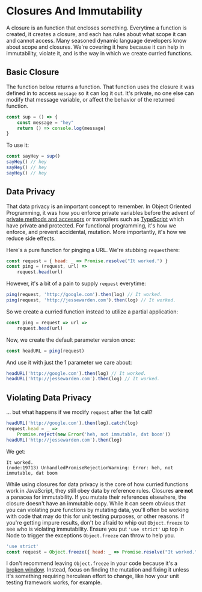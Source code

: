 # Closures And Immutability

A closure is an function that encloses something. Everytime a function is created, it creates a closure, and each has rules about what scope it can and cannot access. Many seasoned dynamic language developers know about scope and closures. We're covering it here because it can help in immutability, violate it, and is the way in which we create curried functions.

## Basic Closure

The function below returns a function. That function uses the closure it was defined in to access `message` so it can log it out. It's private, no one else can modify that message variable, or affect the behavior of the returned function.

```javascript
const sup = () => {
    const message = "hey"
    return () => console.log(message)
}
```

To use it:

```javascript
const sayHey = sup()
sayHey() // hey
sayHey() // hey
sayHey() // hey
```

## Data Privacy

That data privacy is an important concept to remember. In Object Oriented Programming, it was how you enforce private variables before the advent of [private methods and accessors](https://github.com/babel/proposals/issues/22) or transpilers such as [TypeScript](https://www.typescriptlang.org/docs/handbook/classes.html) which have private and protected. For functional programming, it's how we enforce, and prevent accidental, mutation. More importantly, it's how we reduce side effects.

Here's a pure function for pinging a URL. We're stubbing `request`here:

```javascript
const request = { head: _ => Promise.resolve("It worked.") }
const ping = (request, url) =>
    request.head(url)
```

However, it's a bit of a pain to supply `request` everytime:

```javascript
ping(request, 'http://google.com').then(log) // It worked.
ping(request, 'http://jessewarden.com').then(log) // It worked.
```

So we create a curried function instead to utilize a partial application:

```javascript
const ping = request => url =>
    request.head(url)
```

Now, we create the default parameter version once:

```javascript
const headURL = ping(request)
```

And use it with just the 1 parameter we care about:

```javascript
headURL('http://google.com').then(log) // It worked.
headURL('http://jessewarden.com').then(log) // It worked.
```

## Violating Data Privacy

... but what happens if we modify `request` after the 1st call?

```javascript
headURL('http://google.com').then(log).catch(log)
request.head = _ =>
    Promise.reject(new Error('heh, not immutable, dat boom'))
headURL('http://jessewarden.com').then(log)
```

We get:

```
It worked.
(node:19713) UnhandledPromiseRejectionWarning: Error: heh, not immutable, dat boom
```

While using closures for data privacy is the core of how curried functions work in JavaScript, they still obey data by reference rules. Closures **are not** a panacea for immutability. If you mutate their references elsewhere, the closure doesn't have an immutable copy. While it can seem obvious that you can violating pure functions by mutating data, you'll often be working with code that may do this for unit testing purposes, or other reasons. If you're getting impure results, don't be afraid to whip out `Object.freeze` to see who is violating immutability. Ensure you put `'use strict'` up top in Node to trigger the exceptions `Object.freeze` can throw to help you.

```javascript
'use strict'
const request = Object.freeze({ head: _ => Promise.resolve("It worked.") })
```

I don't recommend leaving `Object.freeze` in your code because it's a [broken window](https://pragprog.com/the-pragmatic-programmer/extracts/software-entropy). Instead, focus on finding the mutation and fixing it unless it's something requiring herculean effort to change, like how your unit testing framework works, for example. 
